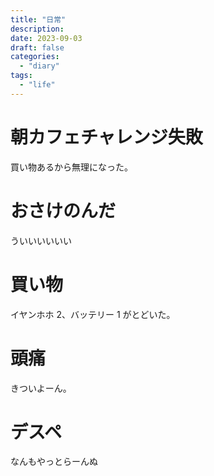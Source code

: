 ```yaml
---
title: "日常"
description:
date: 2023-09-03
draft: false
categories:
  - "diary"
tags:
  - "life"
---
```


# 朝カフェチャレンジ失敗

買い物あるから無理になった。

# おさけのんだ

ういいいいいい

# 買い物

イヤンホホ 2、バッテリー 1 がとどいた。

# 頭痛

きついよーん。

# デスペ

なんもやっとらーんぬ
